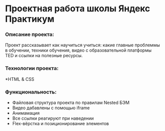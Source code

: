 # Проектная работа школы Яндекс Практикум

### Описание проекта:
Проект рассказывает как научиться учиться: какие главные проблеммы в обучении, техники обучения, видео с образовательной платформы TED и ссылки на полезные ресурсы.

### Технологии проекта:
*HTML & CSS

### Функциональность:
* Файловая структура проекта по правилам Nested БЭМ
* Видео дабавлены с помощью iframe
* Aнимамация 
* Все ссылки реагируют при наведении 
* Flex-вёрстка и позиционирование элементов 
